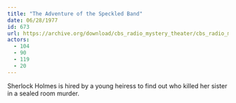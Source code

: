 ```yaml
---
title: "The Adventure of the Speckled Band"
date: 06/28/1977
id: 673
url: https://archive.org/download/cbs_radio_mystery_theater/cbs_radio_mystery_theater-0651-0700.zip/cbs_radio_mystery_theater-0651-0700%2Fcbsrmt_0673_the_adventure_of_the_speckled_band.mp3
actors:
  - 104
  - 90
  - 119
  - 20
---
```

Sherlock Holmes is hired by a young heiress to find out who killed her sister in a sealed room murder.